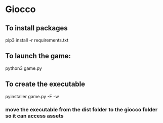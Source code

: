 # Giocco
## To install packages
pip3 install -r requirements.txt
## To launch the game:
python3 game.py
## To create the executable
pyinstaller game.py -F -w
### move the executable from the dist folder to the giocco folder so it can access assets
